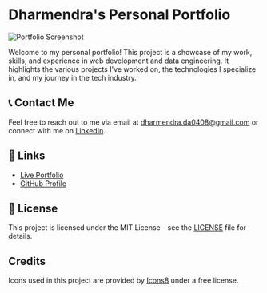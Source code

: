 # Dharmendra's Personal Portfolio

![Portfolio Screenshot](personalportfolio.png)

Welcome to my personal portfolio! This project is a showcase of my work, skills, and experience in web development and data engineering. It highlights the various projects I've worked on, the technologies I specialize in, and my journey in the tech industry.

## 📞 Contact Me

Feel free to reach out to me via email at [dharmendra.da0408@gmail.com](mailto:dharmendra.da0408@gmail.com) or connect with me on [LinkedIn](https://www.linkedin.com/in/dharmendra-ahirwar-6080a9202/).

## 🔗 Links

- [Live Portfolio](https://xdharmendra.github.io/Personal_portfolio/)
- [GitHub Profile](https://github.com/xDharmendra)

## 📝 License

This project is licensed under the MIT License - see the [LICENSE](LICENSE) file for details.

## Credits
Icons used in this project are provided by [Icons8](https://icons8.com) under a free license.

